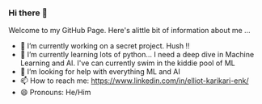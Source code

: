 ### Hi there 👋

Welcome to my GitHub Page. Here's alittle bit of information about me ...

- 🔭 I’m currently working on a secret project. Hush !!
- 🌱 I’m currently learning lots of python... I need a deep dive in Machine Learning and AI. I've can currently swim in the kiddie pool of ML 
- 🤔 I’m looking for help with everything ML and AI
- 📫 How to reach me: https://www.linkedin.com/in/elliot-karikari-enk/
- 😄 Pronouns: He/Him

